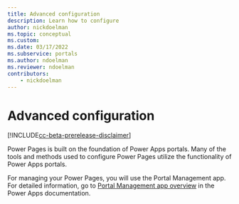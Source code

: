 ```yaml
---
title: Advanced configuration
description: Learn how to configure
author: nickdoelman
ms.topic: conceptual
ms.custom: 
ms.date: 03/17/2022
ms.subservice: portals
ms.author: ndoelman
ms.reviewer: ndoelman
contributors:
    - nickdoelman
---
```


# Advanced configuration

[!INCLUDE[cc-beta-prerelease-disclaimer](../includes/cc-beta-prerelease-disclaimer.md)]

Power Pages is built on the foundation of Power Apps portals. Many of the tools and methods used to configure Power Pages utilize the functionality of Power Apps portals. 

For managing your Power Pages, you will use the Portal Management app. For detailed information, go to [Portal Management app overview](/powerapps/maker/portals/configure/configure-portal) in the Power Apps documentation.




